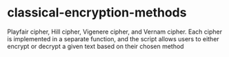 # classical-encryption-methods
Playfair cipher, Hill cipher, Vigenere cipher, and Vernam cipher. Each cipher is implemented in a separate function, and the script allows users to either encrypt or decrypt a given text based on their chosen method
